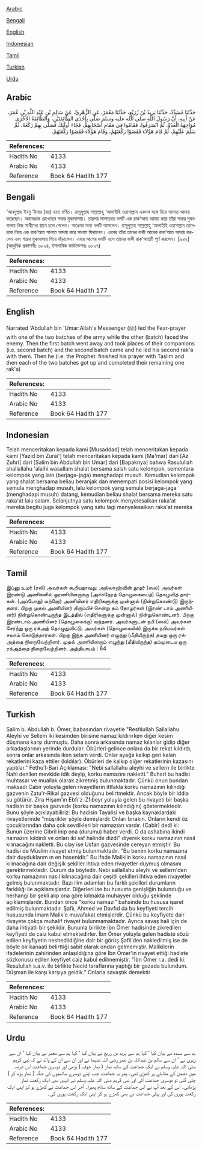 [Arabic](#arabic)

[Bengali](#bengali)

[English](#english)

[Indonesian](#indonesian)

[Tamil](#tamil)

[Turkish](#turkish)

[Urdu](#urdu)

## Arabic


<div dir="rtl" lang="ar" style={{fontSize:'larger',backgroundColor:'#f8f9fa',padding:20}}>
حَدَّثَنَا مُسَدَّدٌ، حَدَّثَنَا يَزِيدُ بْنُ زُرَيْعٍ، حَدَّثَنَا مَعْمَرٌ، عَنِ الزُّهْرِيِّ، عَنْ سَالِمِ بْنِ عَبْدِ اللَّهِ بْنِ عُمَرَ، عَنْ أَبِيهِ، أَنَّ رَسُولَ اللَّهِ صلى الله عليه وسلم صَلَّى بِإِحْدَى الطَّائِفَتَيْنِ، وَالطَّائِفَةُ الأُخْرَى مُوَاجِهَةُ الْعَدُوِّ، ثُمَّ انْصَرَفُوا، فَقَامُوا فِي مَقَامِ أَصْحَابِهِمْ، فَجَاءَ أُولَئِكَ فَصَلَّى بِهِمْ رَكْعَةً، ثُمَّ سَلَّمَ عَلَيْهِمْ، ثُمَّ قَامَ هَؤُلاَءِ فَقَضَوْا رَكْعَتَهُمْ، وَقَامَ هَؤُلاَءِ فَقَضَوْا رَكْعَتَهُمْ‏.‏
</div>
<div style={{backgroundColor:'#f8f9fa',padding:20, marginBottom: 10}}><table> <thead> <tr> <th>References:</th> <th></th> </tr> </thead> <tbody><tr><td>Hadith No</td><td>4133</td></tr><tr><td>Arabic No</td><td>4133</td></tr><tr><td>Reference</td><td>Book 64 Hadith 177</td></tr></tbody></table></div>

## Bengali


<div dir="ltr" lang="bn" style={{fontSize:'larger',backgroundColor:'#f8f9fa',padding:20}}>
‘আবদুল্লাহ ইবনু ‘উমার (রাঃ) হতে বর্ণিত। রাসূলুল্লাহ সাল্লাল্লাহু ‘আলাইহি ওয়াসাল্লাম একদল সঙ্গে নিয়ে সালাত আদায় করেছেন। অন্যদরকে রেখেছেন শত্রুর মুকাবালায়। তারপর সালাতরত দলটি এক রাক‘আত আদায় করে তাঁরা শত্রুর মুকাবালায় নিজ সাথীদের স্থানে চলে গেলেন। অতঃপর অন্য দলটি আসলেন। রাসূলুল্লাহ সাল্লাল্লাহু ‘আলাইহি ওয়াসাল্লাম তাদেরকে নিয়ে এক রাক‘আত সালাত আদায় করে সালাম ফিরালেন। এরপর তাঁরা তাদের বাকী আরেক রাক‘আত আদায় করলেন এবং শত্রুর মুকাবালায় গিয়ে দাঁড়ালেন। এবার আগের দলটি এসে তাদের বাকী রাক‘আতটি পূর্ণ করলেন। [৯৪২] (আধুনিক প্রকাশনীঃ ৩৮২৪, ইসলামিক ফাউন্ডেশনঃ ৩৮২৭)
</div>
<div style={{backgroundColor:'#f8f9fa',padding:20, marginBottom: 10}}><table> <thead> <tr> <th>References:</th> <th></th> </tr> </thead> <tbody><tr><td>Hadith No</td><td>4133</td></tr><tr><td>Arabic No</td><td>4133</td></tr><tr><td>Reference</td><td>Book 64 Hadith 177</td></tr></tbody></table></div>

## English


<div dir="ltr" lang="en" style={{fontSize:'larger',backgroundColor:'#f8f9fa',padding:20}}>
Narrated 'Abdullah bin 'Umar:Allah's Messenger (ﷺ) led the Fear-prayer with one of the two batches of the army while the other (batch) faced the enemy. Then the first batch went away and took places of their companions (i.e. second batch) and the second batch came and he led his second rak'a with them. Then he (i.e. the Prophet: finished his prayer with Taslim and then each of the two batches got up and completed their remaining one rak'a)
</div>
<div style={{backgroundColor:'#f8f9fa',padding:20, marginBottom: 10}}><table> <thead> <tr> <th>References:</th> <th></th> </tr> </thead> <tbody><tr><td>Hadith No</td><td>4133</td></tr><tr><td>Arabic No</td><td>4133</td></tr><tr><td>Reference</td><td>Book 64 Hadith 177</td></tr></tbody></table></div>

## Indonesian


<div dir="ltr" lang="id" style={{fontSize:'larger',backgroundColor:'#f8f9fa',padding:20}}>
Telah menceritakan kepada kami [Musaddad] telah menceritakan kepada kami [Yazid bin Zurai'] telah menceritakan kepada kami [Ma'mar] dari [Az Zuhri] dari [Salim bin Abdullah bin Umar] dari [Bapaknya] bahwa Rasulullah shallallahu 'alaihi wasallam shalat bersama salah satu kelompok, sementara kelompok yang lain (berjaga-jaga) menghadapi musuh. Kemudian kelompok yang shalat bersama beliau beranjak dan menempati posisi kelompok yang semula menghadap musuh, lalu kelompok yang semula berjaga-jaga (menghadapi musuh) datang, kemudian beliau shalat bersama mereka satu raka'at lalu salam. Selanjutnya satu kelompok menyelesaikan raka'at mereka begitu juga kelompok yang satu lagi menyelesaikan raka'at mereka
</div>
<div style={{backgroundColor:'#f8f9fa',padding:20, marginBottom: 10}}><table> <thead> <tr> <th>References:</th> <th></th> </tr> </thead> <tbody><tr><td>Hadith No</td><td>4133</td></tr><tr><td>Arabic No</td><td>4133</td></tr><tr><td>Reference</td><td>Book 64 Hadith 177</td></tr></tbody></table></div>

## Tamil


<div dir="ltr" lang="ta" style={{fontSize:'larger',backgroundColor:'#f8f9fa',padding:20}}>
இப்னு உமர் (ரலி) அவர்கள் கூறியதாவது: அல்லாஹ்வின் தூதர் (ஸல்) அவர்கள் இரண்டு அணிகளில் ஓரணியினருக்கு (அச்சநேரத் தொழுகையைத்) தொழுவித் தார்கள். (அப்போது) மற்றோர் அணியினர் எதிரிகளுக்கு முன்னால் (நின்றுகொண்டு) இருந்தனர். பிறகு முதல் அணியினர் திரும்பிச் சென்று தம் தோழர்கள் (இரண் டாம் அணியினர்) நின்றுகொண்டிருந்த இடத்தில் (எதிரிகளுக்கு முன்னால்) நின்றுகொண்டனர். பிறகு இரண்டாம் அணியினர் (தொழுகைக்கு) வந்தனர். அவர்களுடன் நபி (ஸல்) அவர்கள் சேர்ந்து ஒரு ரக்அத் தொழுதுவிட்டு, அவர்கள் (தொழுகையில்) இருக்க நபியவர்கள் சலாம் கொடுத்தார்கள். பிறகு இந்த அணியினர் எழுந்து (மீதியிருந்த) தமது ஒரு ரக்அத்தை நிறைவேற்றினர். முதல் அணியினரும் எழுந்து (மீதியிருந்த) தம்முடைய ஒரு ரக்அத்தை நிறைவேற்றினர். அத்தியாயம் : 64
</div>
<div style={{backgroundColor:'#f8f9fa',padding:20, marginBottom: 10}}><table> <thead> <tr> <th>References:</th> <th></th> </tr> </thead> <tbody><tr><td>Hadith No</td><td>4133</td></tr><tr><td>Arabic No</td><td>4133</td></tr><tr><td>Reference</td><td>Book 64 Hadith 177</td></tr></tbody></table></div>

## Turkish


<div dir="ltr" lang="tr" style={{fontSize:'larger',backgroundColor:'#f8f9fa',padding:20}}>
Salim b. Abdullah b. Ömer, babasından rivayetle "Resfılullah Sallallahu Aleyhi ve Sellem iki kesimden birisine namaz kıldırırken diğer kesim düşmana karşı durmuştu. Daha sonra arkasında namaz kılanlar gidip diğer arkadaşlarının yerinde durdular. Öbürleri gelince onlara da bir rekat kıldırdı, sonra onlar arkasında iken selam verdi. Onlar ayağa kalkıp geri kalan rekatlerini kaza ettiler (kıldılar). Öbürleri de kalkıp diğer rekatlerinin kazasını yaptılar." Fethu'l-Bari Açıklaması: "Nebi sallallahu aleyhi ve sellern ile birlikte Nahl denilen mevkide idik deyip, korku namazını nakletti." Buhari bu hadisi muhtasar ve muallak olarak zikretmiş bulunmaktadır. Çünkü onun bundan maksadı Cabir yoluyla gelen rivayetlerin ittfakla korku namazının kılındığı gazvenin Zatu'r-Rikal gazvesi olduğunu belirtmektir. Ancak böyle bir iddia su götürür. Zira Hişam'ın Ebfı'z-Zfıbeyr yoluyla gelen bu rivayeti bir başka hadisin bir başka gazvede (korku namazının kılındığını) göstermektedir. Bunu şöyle açıklayabiliriz: Bu hadisin Tayalisi ve başka kaynaklardaki rivayetlerinde "müşrikler şöyle demişlerdi: Onları bırakın. Onların kendi öz çocuklarından daha çok sevdikleri bir namazıarı vardır. (Cabir) dedi ki: Bunun üzerine Cibril inip ona (durumu) haber verdi. O da ashabına ikindi namazını kıldırdı ve onları iki saf halinde dizdi" diyerek korku namazının nasıl kılınacağını nakletti. Bu olay ise Usfan gazvesinde cereyan etmiştir. Bu hadisi de Müslim rivayet etmiş bulunmaktadır. "Bu benim korku namazına dair duyduklarım ın en hasenidir." Bu ifade Maliklin korku namazının nasıl kılınacağına dair değişik şekiller ihtiva eden rivayetler duymuş olmasını gerektirmektedir. Durum da böyledir. Nebi sallallahu aleyhi ve sellern'den korku namazının nasıl kılınacağına dair çeşitli şekilleri ihtiva eden rivayetler gelmiş bulunmaktadır. Bazı ilim adamları bu farklı şekilleri durumların farklılığı ile açıklamışlardır. Diğerleri ise bu hususta genişliğin bulunduğu ve herhangi bir şekli alıp ona göre kılmakta muhayyer olduğu şeklinde açıklamışlardır. Bundan önce "korku namazı" bahsinde bu hususa işaret edilmiş bulunmaktadır. Şafiı, Ahmed ve Davfıd da bu keyfiyeti tercih hususunda İmam Malik'e muvafakat etmişlerdir. Çünkü bu keyfiyete dair rivayete çokça muhalif rivayet bulunmamaktadır. Ayrıca savaş hali için de daha ihtiyatlı bir şekildir. Bununla birlikte İbn Ömer hadisinde zikredilen keyfiyeti de caiz kabul etmektedirler. İbn Ömer yoluyla gelen hadiste sözü edilen keyfiyetin neshedildiğine dair bir görüş Şafil'den nakledilmiş ise de böyle bir kanaati belirttiği sabit olarak ondan gelmemiştir. Malikilerin ifadelerinin zahirinden anlaşıldığına göre İbn Ömer'in rivayet ettiği hadiste sözkonusu edilen keyfiyet caiz kabul edilmemiştir. "İbn Ömer r.a. dedi ki: Resulullah s.a.v. ile birlikte Necid taraflarına yaptığı bir gazada bulundum. Düşman ile karşı karşıya geldik." Onlarla savaştık demektir
</div>
<div style={{backgroundColor:'#f8f9fa',padding:20, marginBottom: 10}}><table> <thead> <tr> <th>References:</th> <th></th> </tr> </thead> <tbody><tr><td>Hadith No</td><td>4133</td></tr><tr><td>Arabic No</td><td>4133</td></tr><tr><td>Reference</td><td>Book 64 Hadith 177</td></tr></tbody></table></div>

## Urdu


<div dir="rtl" lang="ur" style={{fontSize:'larger',backgroundColor:'#f8f9fa',padding:20}}>
ہم سے مسدد نے بیان کیا ‘ کہا ہم سے یزید بن زریع نے بیان کیا ‘ کہا ہم سے معمر نے بیان کیا ‘ ان سے زہری نے ‘ ان سے سالم بن عبداللہ بن عمر رضی اللہ عنہما نے اور ان سے ان کے والد نے کہ نبی کریم صلی اللہ علیہ وسلم نے ایک جماعت کے ساتھ نماز ( نماز خوف ) پڑھی اور دوسری جماعت اس عرصہ میں دشمن کے مقابلے پر کھڑی تھی۔ پھر یہ جماعت جب اپنے دوسرے ساتھیوں کی جگہ ( نماز پڑھ کر ) چلی گئی تو دوسری جماعت آئی اور نبی کریم صلی اللہ علیہ وسلم نے انہیں بھی ایک رکعت نماز پڑھائی۔ اس کے بعد آپ نے اس جماعت کے ساتھ سلام پھیرا۔ آخر اس جماعت نے کھڑے ہو کر اپنی ایک رکعت پوری کی اور پہلی جماعت نے بھی کھڑے ہو کر اپنی ایک رکعت پوری کی۔
</div>
<div style={{backgroundColor:'#f8f9fa',padding:20, marginBottom: 10}}><table> <thead> <tr> <th>References:</th> <th></th> </tr> </thead> <tbody><tr><td>Hadith No</td><td>4133</td></tr><tr><td>Arabic No</td><td>4133</td></tr><tr><td>Reference</td><td>Book 64 Hadith 177</td></tr></tbody></table></div>